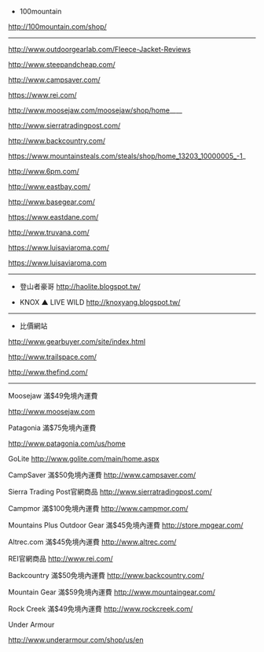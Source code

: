 


- 100mountain

http://100mountain.com/shop/

---
http://www.outdoorgearlab.com/Fleece-Jacket-Reviews  

http://www.steepandcheap.com/

http://www.campsaver.com/

https://www.rei.com/

http://www.moosejaw.com/moosejaw/shop/home____

http://www.sierratradingpost.com/

http://www.backcountry.com/

https://www.mountainsteals.com/steals/shop/home_13203_10000005_-1_

http://www.6pm.com/

http://www.eastbay.com/

http://www.basegear.com/

https://www.eastdane.com/

http://www.truvana.com/

https://www.luisaviaroma.com/

https://www.luisaviaroma.com

---
- 登山者豪哥
http://haolite.blogspot.tw/

- KNOX ▲ LIVE WILD
http://knoxyang.blogspot.tw/

---
- 比價網站

http://www.gearbuyer.com/site/index.html

http://www.trailspace.com/

http://www.thefind.com/

---

Moosejaw        滿$49免境內運費

http://www.moosejaw.com

Patagonia        滿$75免境內運費

http://www.patagonia.com/us/home

GoLite
http://www.golite.com/main/home.aspx

CampSaver     滿$50免境內運費
http://www.campsaver.com/

Sierra Trading Post官網商品
http://www.sierratradingpost.com/

Campmor       滿$100免境內運費
http://www.campmor.com/

Mountains Plus Outdoor Gear 滿$45免境內運費
http://store.mpgear.com/

Altrec.com      滿$45免境內運費
http://www.altrec.com/

REI官網商品
http://www.rei.com/

Backcountry     滿$50免境內運費
http://www.backcountry.com/

Mountain Gear  滿$59免境內運費
http://www.mountaingear.com/

Rock Creek       滿$49免境內運費
http://www.rockcreek.com/

Under Armour

http://www.underarmour.com/shop/us/en
